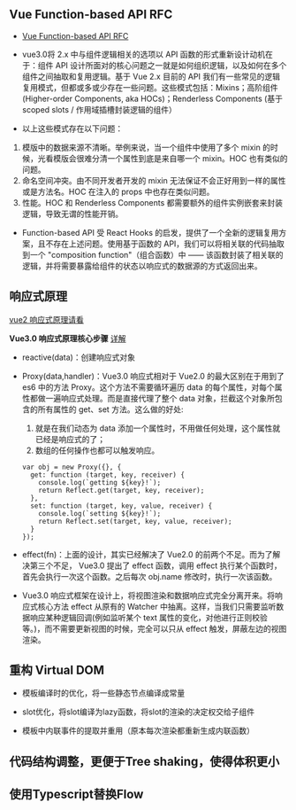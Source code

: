 ## Vue Function-based API RFC

  - [Vue Function-based API RFC](https://zhuanlan.zhihu.com/p/68477600)

  - vue3.0将 2.x 中与组件逻辑相关的选项以 API 函数的形式重新设计动机在于：组件 API 设计所面对的核心问题之一就是如何组织逻辑，以及如何在多个组件之间抽取和复用逻辑。基于 Vue 2.x 目前的 API 我们有一些常见的逻辑复用模式，但都或多或少存在一些问题。这些模式包括：Mixins；高阶组件 (Higher-order Components, aka HOCs)；Renderless Components (基于 scoped slots / 作用域插槽封装逻辑的组件）

  - 以上这些模式存在以下问题：

  1. 模版中的数据来源不清晰。举例来说，当一个组件中使用了多个 mixin 的时候，光看模版会很难分清一个属性到底是来自哪一个 mixin。HOC 也有类似的问题。
  2. 命名空间冲突。由不同开发者开发的 mixin 无法保证不会正好用到一样的属性或是方法名。HOC 在注入的 props 中也存在类似问题。
  3. 性能。HOC 和 Renderless Components 都需要额外的组件实例嵌套来封装逻辑，导致无谓的性能开销。

  - Function-based API 受 React Hooks 的启发，提供了一个全新的逻辑复用方案，且不存在上述问题。使用基于函数的 API，我们可以将相关联的代码抽取到一个 "composition function"（组合函数）中 —— 该函数封装了相关联的逻辑，并将需要暴露给组件的状态以响应式的数据源的方式返回出来。

## 响应式原理

[vue2 响应式原理请看](https://gitee.com/bushanjiangzi/notes/blob/master/web/vue2/vue2%E6%80%BB%E7%BB%93.md)

**Vue3.0 响应式原理核心步骤**
[详解](https://zhuanlan.zhihu.com/p/176813790)

- reactive(data)：创建响应式对象

- Proxy(data,handler)：Vue3.0 响应式相对于 Vue2.0 的最大区别在于用到了 es6 中的方法 Proxy。这个方法不需要循环遍历 data 的每个属性，对每个属性都做一遍响应式处理。而是直接代理了整个 data 对象，拦截这个对象所包含的所有属性的 get、set 方法。这么做的好处:

  1. 就是在我们动态为 data 添加一个属性时，不用做任何处理，这个属性就已经是响应式的了；
  2. 数组的任何操作也都可以触发响应。

  ```
  var obj = new Proxy({}, {
    get: function (target, key, receiver) {
      console.log(`getting ${key}!`);
      return Reflect.get(target, key, receiver);
    },
    set: function (target, key, value, receiver) {
      console.log(`setting ${key}!`);
      return Reflect.set(target, key, value, receiver);
    }
  });
  ```

- effect(fn)：上面的设计，其实已经解决了 Vue2.0 的前两个不足。而为了解决第三个不足， Vue3.0 提出了 effect 函数，调用 effect 执行某个函数时，首先会执行一次这个函数。之后每次 obj.name 修改时，执行一次该函数。

- Vue3.0 响应式框架在设计上，将视图渲染和数据响应式完全分离开来。将响应式核心方法 effect 从原有的 Watcher 中抽离。这样，当我们只需要监听数据响应某种逻辑回调(例如监听某个 text 属性的变化，对他进行正则校验等。)，而不需要更新视图的时候，完全可以只从 effect 触发，屏蔽左边的视图渲染。

## 重构 Virtual DOM

  - 模板编译时的优化，将一些静态节点编译成常量

  - slot优化，将slot编译为lazy函数，将slot的渲染的决定权交给子组件

  - 模板中内联事件的提取并重用（原本每次渲染都重新生成内联函数）

## 代码结构调整，更便于Tree shaking，使得体积更小

## 使用Typescript替换Flow
